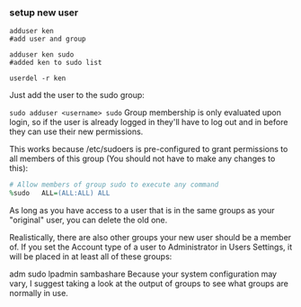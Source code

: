 ### setup new user


```base
adduser ken
#add user and group

adduser ken sudo
#added ken to sudo list

userdel -r ken

```



Just add the user to the sudo group:

`sudo adduser <username> sudo`
Group membership is only evaluated upon login, so if the user is already logged in they'll have to log out and in before they can use their new permissions.

This works because /etc/sudoers is pre-configured to grant permissions to all members of this group (You should not have to make any changes to this):

```ruby
# Allow members of group sudo to execute any command
%sudo   ALL=(ALL:ALL) ALL
```

As long as you have access to a user that is in the same groups as your "original" user, you can delete the old one.

Realistically, there are also other groups your new user should be a member of. If you set the Account type of a user to Administrator in Users Settings, it will be placed in at least all of these groups:

adm sudo lpadmin sambashare
Because your system configuration may vary, I suggest taking a look at the output of groups <username> to see what groups are normally in use.
